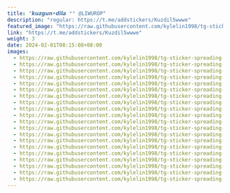 ```yaml
---
title: "𝙠𝙪𝙯𝙜𝙪𝙣•𝙙𝙞𝙡𝙖 °° @LIWUROP"
description: "regular: https://t.me/addstickers/Kuzdil5wwwe"
featured_image: "https://raw.githubusercontent.com/kylelin1998/tg-sticker-spreading-worldwide-images/main/img/366a1258-c354-4a84-9630-cf993bdd6a1d.jpg"
link: "https://t.me/addstickers/Kuzdil5wwwe"
weight: 3
date: 2024-02-01T08:15:08+08:00
images:
  - https://raw.githubusercontent.com/kylelin1998/tg-sticker-spreading-worldwide-images/main/img/366a1258-c354-4a84-9630-cf993bdd6a1d.jpg
  - https://raw.githubusercontent.com/kylelin1998/tg-sticker-spreading-worldwide-images/main/img/23f985d6-0807-469e-a206-359a76be5a28.jpg
  - https://raw.githubusercontent.com/kylelin1998/tg-sticker-spreading-worldwide-images/main/img/149165fd-4b8e-4a99-bccf-2a89d5d16502.jpg
  - https://raw.githubusercontent.com/kylelin1998/tg-sticker-spreading-worldwide-images/main/img/5fc35d90-181b-40c6-af77-227876e768e1.jpg
  - https://raw.githubusercontent.com/kylelin1998/tg-sticker-spreading-worldwide-images/main/img/68542669-ff52-4452-b714-de7ecee8ce34.jpg
  - https://raw.githubusercontent.com/kylelin1998/tg-sticker-spreading-worldwide-images/main/img/6d5a3faf-5322-4b74-9e0b-511056ed92f8.jpg
  - https://raw.githubusercontent.com/kylelin1998/tg-sticker-spreading-worldwide-images/main/img/109a4743-7919-4f1c-a170-9a51551def32.jpg
  - https://raw.githubusercontent.com/kylelin1998/tg-sticker-spreading-worldwide-images/main/img/5b6803bc-447b-4f4b-b243-798f4fefca82.jpg
  - https://raw.githubusercontent.com/kylelin1998/tg-sticker-spreading-worldwide-images/main/img/442ec7a1-51f0-458f-98ab-cfe8642663c0.jpg
  - https://raw.githubusercontent.com/kylelin1998/tg-sticker-spreading-worldwide-images/main/img/3ea77b93-7cb5-4761-a467-d2021b617da1.jpg
  - https://raw.githubusercontent.com/kylelin1998/tg-sticker-spreading-worldwide-images/main/img/29dbcdb7-ab0c-4586-af46-5371b02e4d20.jpg
  - https://raw.githubusercontent.com/kylelin1998/tg-sticker-spreading-worldwide-images/main/img/4568247f-f543-4197-bcc7-f64a37af5330.jpg
  - https://raw.githubusercontent.com/kylelin1998/tg-sticker-spreading-worldwide-images/main/img/9bed6a31-5c3e-46f0-a56c-10f4e14c8fb9.jpg
  - https://raw.githubusercontent.com/kylelin1998/tg-sticker-spreading-worldwide-images/main/img/1d66d57e-1fb7-4563-a12c-d744cfe646b0.jpg
  - https://raw.githubusercontent.com/kylelin1998/tg-sticker-spreading-worldwide-images/main/img/baba1ebf-6b95-4153-85d8-c93e4a9cda45.jpg
  - https://raw.githubusercontent.com/kylelin1998/tg-sticker-spreading-worldwide-images/main/img/78bb5e05-a763-4992-b5b8-c9ad2eb54eca.jpg
  - https://raw.githubusercontent.com/kylelin1998/tg-sticker-spreading-worldwide-images/main/img/d0a57d59-05b8-4fc7-8e26-3ba3526959f8.jpg
  - https://raw.githubusercontent.com/kylelin1998/tg-sticker-spreading-worldwide-images/main/img/6fba7d1a-9f6a-48c3-beed-2de4e5d97c67.jpg
  - https://raw.githubusercontent.com/kylelin1998/tg-sticker-spreading-worldwide-images/main/img/fd2217aa-4cdd-4a58-8b8d-9d9dc52e70b2.jpg
  - https://raw.githubusercontent.com/kylelin1998/tg-sticker-spreading-worldwide-images/main/img/62c0552d-c78b-4c80-a8a6-4b5a1c3c1649.jpg
---
```

